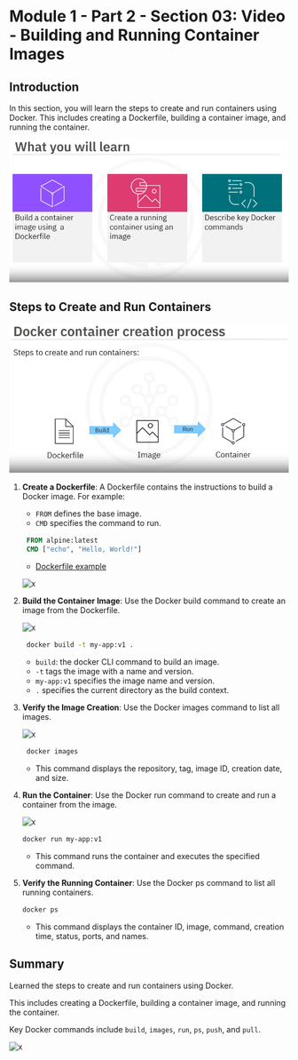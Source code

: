 # Module 1 - Part 2 - Section 03: Video - Building and Running Container Images

## Introduction

In this section, you will learn the steps to create and run containers using Docker. This includes creating a Dockerfile, building a container image, and running the container.

![x](resources/03/img-01_03-agenda.png)

## Steps to Create and Run Containers

![x](resources/03/img-02_docker-container-creation-process_0.png)

1. **Create a Dockerfile**: A Dockerfile contains the instructions to build a Docker image. For example: 

   - `FROM` defines the base image.
   - `CMD` specifies the command to run.
 
   ```dockerfile
    FROM alpine:latest
    CMD ["echo", "Hello, World!"]
    ```

   - [Dockerfile example](resources/03/Dockerfile)

   ![x](resources/03/img-03_dockerfile-example.png)

2. **Build the Container Image**: Use the Docker build command to create an image from the Dockerfile.

   ![x](resources/03/img-04_docker-build-command-6.png)

   ```sh
    docker build -t my-app:v1 .
    ```

    - `build`: the docker CLI command to build an image.
    - `-t` tags the image with a name and version.
    - `my-app:v1` specifies the image name and version.
    - `.` specifies the current directory as the build context.

3. **Verify the Image Creation**: Use the Docker images command to list all images.

   ![x](resources/03/img-05_docker-image-verification.png)

   ```sh
    docker images
    ```

    - This command displays the repository, tag, image ID, creation date, and size.

4. **Run the Container**: Use the Docker run command to create and run a container from the image.

   ![x](resources/03/img-06_docker-run-command.png)
    
    ```sh
    docker run my-app:v1
    ```
    - This command runs the container and executes the specified command.

5. **Verify the Running Container**: Use the Docker ps command to list all running containers.
    
    ```sh
    docker ps
    ```

    - This command displays the container ID, image, command, creation time, status, ports, and names.

## Summary

Learned the steps to create and run containers using Docker.

This includes creating a Dockerfile, building a container image, and running the container.

Key Docker commands include `build`, `images`, `run`, `ps`, `push`, and `pull`.

![x](resources/03/img-07_docker-commands.png)